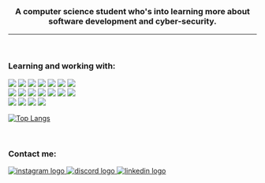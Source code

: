 <br clear="both">

<h3 align="center">A computer science student who's into learning more about <br>
  software development and cyber-security.</h3>

<hr>
<br>

<h3 align="left">Learning and working with: </h3>
<p align="left">
      <img src="https://skillicons.dev/icons?i=c" />
      <img src="https://skillicons.dev/icons?i=java">
      <img src="https://skillicons.dev/icons?i=py">
      <img src="https://skillicons.dev/icons?i=html">
      <img src="https://skillicons.dev/icons?i=css">
      <img src="https://skillicons.dev/icons?i=js">
      <img src="https://skillicons.dev/icons?i=ts">
      <br>
      <img src="https://skillicons.dev/icons?i=dart">
      <img src="https://skillicons.dev/icons?i=flutter">
      <img src="https://skillicons.dev/icons?i=firebase">
      <img src="https://skillicons.dev/icons?i=nodejs">
      <img src="https://skillicons.dev/icons?i=npm">
      <img src="https://skillicons.dev/icons?i=express">
      <img src="https://skillicons.dev/icons?i=mongodb">
      <br>
      <img src="https://skillicons.dev/icons?i=git">
      <img src="https://skillicons.dev/icons?i=kali">
      <img src="https://skillicons.dev/icons?i=androidstudio">
      <img src="https://skillicons.dev/icons?i=vscode">
</p>

[![Top Langs](https://github-readme-stats.vercel.app/api/top-langs/?username=aamxh&layout=compact)](https://github.com/anuraghazra/github-readme-stats)

<br clear="both">
  <h3 align="left">Contact me: </h3>
  <p align="left">
      <a href="https://instagram.com/a.a.mxh/" target="_blank">
    <img src="https://skillicons.dev/icons?i=instagram" alt="instagram logo"  />
  </a>
  <a href="https://discordapp.com/users/1158869218641580076" target="_blank">
    <img src="https://skillicons.dev/icons?i=discord" alt="discord logo"  />
  </a>
  <a href="https://www.linkedin.com/in/mohamed-alsayed-ahmed-b16311317/" target="_blank">
    <img src="https://skillicons.dev/icons?i=linkedin" alt="linkedin logo"  />
  </a>
  </p>
